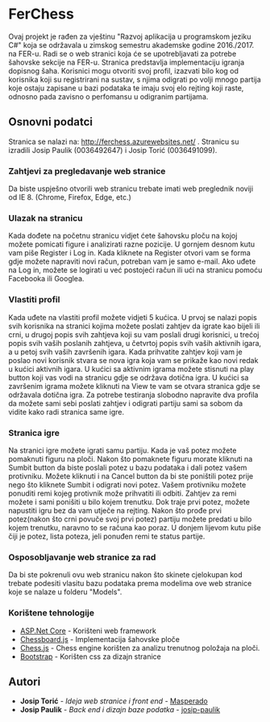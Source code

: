
# FerChess

Ovaj projekt je rađen za vještinu "Razvoj aplikacija u programskom jeziku C#" koja se održavala u zimskog semestru akademske godine 2016./2017. na FER-u. Radi se o web stranici koja će se upotrebljavati za potrebe šahovske sekcije na FER-u. Stranica predstavlja implementaciju igranja dopisnog šaha. Korisnici mogu otvoriti svoj profil, izazvati bilo kog od korisnika koji su registrirani na sustav, s njima odigrati po volji mnogo partija koje ostaju zapisane u bazi podataka te imaju svoj elo rejting koji raste, odnosno pada zavisno o perfomansu u odigranim partijama.

## Osnovni podatci

Stranica se nalazi na: http://ferchess.azurewebsites.net/ . Stranicu su izradili Josip Paulik (0036492647) i Josip Torić (0036491099).

### Zahtjevi za pregledavanje web stranice

Da biste uspješno otvorili web stranicu trebate imati web preglednik noviji od IE 8. (Chrome, Firefox, Edge, etc.)

### Ulazak na stranicu

Kada dođete na početnu stranicu vidjet ćete šahovsku ploču na kojoj možete pomicati figure i analizirati razne pozicije. U gornjem desnom kutu vam piše Register i Log in. Kada kliknete na Register otvori vam se forma gdje možete napraviti novi račun, potreban vam je samo e-mail. Ako uđete na Log in, možete se logirati u već postojeći račun ili ući na stranicu pomoću Facebooka ili Googlea.

### Vlastiti profil

Kada uđete na vlastiti profil možete vidjeti 5 kućica. U prvoj se nalazi popis svih korisnika na stranici kojima možete poslati zahtjev da igrate kao bijeli ili crni, u drugoj popis svih zahtjeva koji su vam poslali drugi korisnici, u trećoj popis svih vaših poslanih zahtjeva, u četvrtoj popis svih vaših aktivnih igara, a u petoj svih vaših završenih igara. Kada prihvatite zahtjev koji vam je poslao novi korisnik stvara se nova igra koja vam se prikaže kao novi redak u kućici aktivnih igara. U kućici sa aktivnim igrama možete stisnuti na play button koji vas vodi na stranicu gdje se održava dotična igra. U kućici sa završenim igrama možete kliknuti na View te vam se otvara stranica gdje se održavala dotična igra. Za potrebe testiranja slobodno napravite dva profila da možete sami sebi poslati zahtjev i odigrati partiju sami sa sobom da vidite kako radi stranica same igre.

### Stranica igre

Na stranici igre možete igrati samu partiju. Kada je vaš potez možete pomaknuti figuru na ploči. Nakon što pomaknete figuru morate kliknuti na Sumbit button da biste poslali potez u bazu podataka i dali potez vašem protivniku. Možete kliknuti i na Cancel button da bi ste poništili potez prije nego što kliknete Sumbit i odigrati novi potez. Vašem protivniku možete ponuditi remi kojeg protivnik može prihvatiti ili odbiti. Zahtjev za remi možete i sami ponišiti u bilo kojem trenutku. Dok traje prvi potez, možete napustiti igru bez da vam utječe na rejting. Nakon što prođe prvi potez(nakon što crni povuče svoj prvi potez) partiju možete predati u bilo kojem trenutku, naravno to se računa kao poraz. U donjem lijevom kutu piše čiji je potez, lista poteza, jeli ponuđen remi te status partije. 

### Osposobljavanje web stranice za rad

Da bi ste pokrenuli ovu web stranicu nakon što skinete cjelokupan kod trebate podesiti vlasitu bazu podataka prema modelima ove web stranice koje se nalaze u folderu "Models".

### Korištene tehnologije

* [ASP.Net Core](https://www.asp.net/core) - Korišteni web framework
* [Chessboard.js](http://chessboardjs.com/) - Implementacija šahovske ploče
* [Chess.js](https://github.com/jhlywa/chess.js/blob/master/README.md) - Chess engine korišten za analizu trenutnog položaja na ploči.
* [Bootstrap](http://getbootstrap.com/) - Korišten css za dizajn stranice

## Autori

* **Josip Torić** - *Ideja web stranice i front end* - [Masperado](https://github.com/Masperado)
* **Josip Paulik** - *Back end i dizajn baze podatka* - [josip-paulik](https://github.com/josip-paulik)
